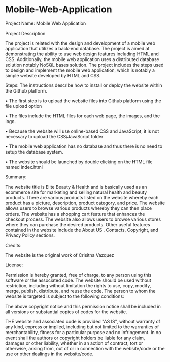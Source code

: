 # Mobile-Web-Application
Project Name: Mobile Web Application

Project Description

The project is related with the design and development of a mobile web application that utilizes a back-end database. The project is aimed at demonstrating the ability to use web design features including HTML and CSS. Additionally, the mobile web application uses a distributed database solution notably NoSQL bases solution. The project includes the steps used to design and implement the mobile web application, which is notably a simple website developed by HTML and CSS.

Steps:
The instructions describe how to install or deploy the website within the Github platform. 

•	The first step is to upload the website files into Github platform using the file upload option

•	The files include the HTML files for each web page, the images, and the logo.

•	Because the website will use online-based CSS and JavaScript, it is not necessary to upload the CSS/JavaScript folder

•	The mobile web application has no database and thus there is no need to setup the database system.

•	The website should be launched by double clicking on the HTML file named index.html

Summary:

The website title is Elite Beauty & Health and is basically used as an ecommerce site for marketing and selling natural health and beauty products. There are various products listed on the website whereby each product has a picture, description, product category, and price. The website allows users to browse various products whereby they can then place orders. The website has a shopping cart feature that enhances the checkout process. The website also allows users to browse various stores where they can purchase the desired products. Other useful features contained in the website include the About US , Contacts, Copyright, and Privacy Policy sections.

Credits:

The website is the original work of Crisitna Vazquez

License:

Permission is hereby granted, free of charge, to any person using this software or the associated code. The website should be used without restriction, including without limitation the rights to use, copy, modify, merge, publish, distribute, and reuse the code. The person to whom the website is targeted is subject to the following conditions:

The above copyright notice and this permission notice shall be included in all versions or substantial copies of codes for the website.

THE website and associated code is provided "AS IS", without warranty of any kind, express or implied, including but not limited to the warranties of merchantability, fitness for a particular purpose and no infringement. In no event shall the authors or copyright holders be liable for any claim, damages or other liability, whether in an action of contract, tort or otherwise, arising from, out of or in connection with the website/code or the use or other dealings in the website/code.

